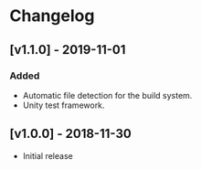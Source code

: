 # Changelog

## [v1.1.0] - 2019-11-01
### Added
- Automatic file detection for the build system.
- Unity test framework.

## [v1.0.0] - 2018-11-30
- Initial release
